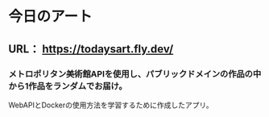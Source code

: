 # 今日のアート
## URL： https://todaysart.fly.dev/
### メトロポリタン美術館APIを使用し、パブリックドメインの作品の中から1作品をランダムでお届け。
WebAPIとDockerの使用方法を学習するために作成したアプリ。

